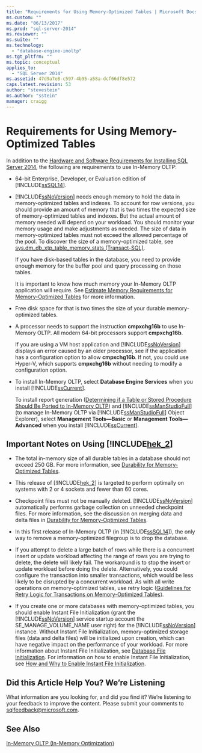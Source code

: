 ```yaml
---
title: "Requirements for Using Memory-Optimized Tables | Microsoft Docs"
ms.custom: ""
ms.date: "06/13/2017"
ms.prod: "sql-server-2014"
ms.reviewer: ""
ms.suite: ""
ms.technology: 
  - "database-engine-imoltp"
ms.tgt_pltfrm: ""
ms.topic: conceptual
applies_to: 
  - "SQL Server 2014"
ms.assetid: 47d9a7e8-c597-4b95-a58a-dcf66df8e572
caps.latest.revision: 53
author: "stevestein"
ms.author: "sstein"
manager: craigg
---
```

# Requirements for Using Memory-Optimized Tables
  In addition to the [Hardware and Software Requirements for Installing SQL Server 2014](../../sql-server/install/hardware-and-software-requirements-for-installing-sql-server.md), the following are requirements to use In-Memory OLTP:  
  
-   64-bit Enterprise, Developer, or Evaluation edition of [!INCLUDE[ssSQL14](../../includes/sssql14-md.md)].  
  
-   [!INCLUDE[ssNoVersion](../../includes/ssnoversion-md.md)] needs enough memory to hold the data in memory-optimized tables and indexes. To account for row versions, you should provide an amount of memory that is two times the expected size of memory-optimized tables and indexes. But the actual amount of memory needed will depend on your workload. You should monitor your memory usage and make adjustments as needed. The size of data in memory-optimized tables must not exceed the allowed percentage of the pool. To discover the size of a memory-optimized table, see [sys.dm_db_xtp_table_memory_stats &#40;Transact-SQL&#41;](/sql/relational-databases/system-dynamic-management-views/sys-dm-db-xtp-table-memory-stats-transact-sql).  
  
     If you have disk-based tables in the database, you need to provide enough memory for the buffer pool and query processing on those tables.  
  
     It is important to know how much memory your In-Memory OLTP application will require. See [Estimate Memory Requirements for Memory-Optimized Tables](memory-optimized-tables.md) for more information.  
  
-   Free disk space for that is two times the size of your durable memory-optimized tables.  
  
-   A processor needs to support the instruction **cmpxchg16b** to use In-Memory OLTP. All modern 64-bit processors support **cmpxchg16b**.  
  
     If you are using a VM host application and [!INCLUDE[ssNoVersion](../../includes/ssnoversion-md.md)] displays an error caused by an older processor, see if the application has a configuration option to allow **cmpxchg16b**. If not, you could use Hyper-V, which supports **cmpxchg16b** without needing to modify a configuration option.  
  
-   To install In-Memory OLTP, select **Database Engine Services** when you install [!INCLUDE[ssCurrent](../../../includes/sscurrent-md.md)].  
  
     To install report generation ([Determining if a Table or Stored Procedure Should Be Ported to In-Memory OLTP](determining-if-a-table-or-stored-procedure-should-be-ported-to-in-memory-oltp.md)) and [!INCLUDE[ssManStudioFull](../../../includes/ssmanstudiofull-md.md)] (to manage In-Memory OLTP via [!INCLUDE[ssManStudioFull](../../../includes/ssmanstudiofull-md.md)] Object Explorer), select **Management Tools—Basic** or **Management Tools—Advanced** when you install [!INCLUDE[ssCurrent](../../../includes/sscurrent-md.md)].  
  
## Important Notes on Using [!INCLUDE[hek_2](../../../includes/hek-2-md.md)]  
  
-   The total in-memory size of all durable tables in a database should not exceed 250 GB. For more information, see [Durability for Memory-Optimized Tables](durability-for-memory-optimized-tables.md).  
  
-   This release of [!INCLUDE[hek_2](../../../includes/hek-2-md.md)] is targeted to perform optimally on systems with 2 or 4 sockets and fewer than 60 cores.  
  
-   Checkpoint files must not be manually deleted. [!INCLUDE[ssNoVersion](../../includes/ssnoversion-md.md)] automatically performs garbage collection on unneeded checkpoint files. For more information, see the discussion on merging data and delta files in [Durability for Memory-Optimized Tables](durability-for-memory-optimized-tables.md).  
  
-   In this first release of In-Memory OLTP (in [!INCLUDE[ssSQL14](../../includes/sssql14-md.md)]), the only way to remove a memory-optimized filegroup is to drop the database.  
  
-   If you attempt to delete a large batch of rows while there is a concurrent insert or update workload affecting the range of rows you are trying to delete, the delete will likely fail. The workaround is to stop the insert or update workload before doing the delete. Alternatively, you could configure the transaction into smaller transactions, which would be less likely to be disrupted by a concurrent workload. As with all write operations on memory-optimized tables, use retry logic ([Guidelines for Retry Logic for Transactions on Memory-Optimized Tables](../../database-engine/guidelines-for-retry-logic-for-transactions-on-memory-optimized-tables.md)).  
  
-   If you create one or more databases with memory-optimized tables, you should enable Instant File Initialization (grant the [!INCLUDE[ssNoVersion](../../includes/ssnoversion-md.md)] service startup account the SE_MANAGE_VOLUME_NAME user right) for the [!INCLUDE[ssNoVersion](../../includes/ssnoversion-md.md)] instance. Without Instant File Initialization, memory-optimized storage files (data and delta files) will be initialized upon creation, which can have negative impact on the performance of your workload. For more information about Instant File Initialization, see [Database File Initialization](http://msdn.microsoft.com/library/ms175935\(SQL.105\).aspx). For information on how to enable Instant File Initialization, see [How and Why to Enable Instant File Initialization](http://blogs.msdn.com/b/sql_pfe_blog/archive/2009/12/23/how-and-why-to-enable-instant-file-initialization.aspx).  
  
## Did this Article Help You? We’re Listening  
 What information are you looking for, and did you find it? We’re listening to your feedback to improve the content. Please submit your comments to [sqlfeedback@microsoft.com](mailto:sqlfeedback@microsoft.com?subject=Your%20feedback%20about%20the%20Requirements%20for%20Using%20Memory-Optimized%20Tables%20page).  
  
## See Also  
 [In-Memory OLTP &#40;In-Memory Optimization&#41;](in-memory-oltp-in-memory-optimization.md)  
  
  

